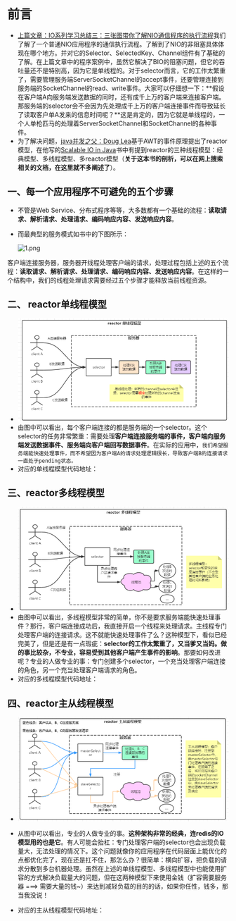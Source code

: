 # 前言

* [上篇文章：IO系列学习总结三：三张图带你了解NIO通信程序的执行流程](https://blog.csdn.net/avengerEug/article/details/114176734)我们了解了一个普通NIO应用程序的通信执行流程。了解到了NIO的非阻塞具体体现在哪个地方。并对它的Selector、SelectedKey、Channel组件有了基础的了解。在上篇文章中的程序案例中，虽然它解决了BIO的阻塞问题，但它的吞吐量还不是特别高，因为它是单线程的。对于selector而言，它的工作太繁重了，需要管理服务端ServerSocketChannel的accept事件，还要管理连接到服务端的SocketChannel的read、write事件。大家可以仔细想一下：**假设在客户端A向服务端发送数据的同时，还有成千上万的客户端来连接客户端。那服务端的selector会不会因为先处理成千上万的客户端连接事件而导致延长了读取客户单A发来的信息时间呢？**这是肯定的，因为它就是单线程的，一个人单枪匹马的处理着ServerSocketChannel和SocketChannel的各种事件。
* 为了解决问题，[java并发之父：Doug Lea](https://baike.baidu.com/item/Doug%20Lea/6319404?fr=aladdin)基于AWT的事件原理提出了reactor模型，在他写的[Scalable IO in Java](http://gee.cs.oswego.edu/dl/cpjslides/nio.pdf)书中有提到reactor的三种线程模型：经典模型、多线程模型、多reactor模型（**关于这本书的剖析，可以在网上搜索相关的文档，在这里就不多阐述了**）。

## 一、每一个应用程序不可避免的五个步骤

* 不管是Web Service、分布式程序等等，大多数都有一个基础的流程：**读取请求、解析请求、处理请求、编码响应内容、发送响应内容**。

* 而最典型的服务模式如书中的下图所示：

  ![1.png](11.png)

客户端连接服务器，服务器开线程处理客户端的请求，处理过程包括上述的五个流程：**读取请求、解析请求、处理请求、编码响应内容、发送响应内容**。在这样的一个结构中，我们的线程处理请求需要经过五个步骤才能释放当前线程资源。

## 二、 reactor单线程模型

* ![singleReactor.png](./singleReactor.png)
* 由图中可以看出，每个客户端连接的都是服务端的一个selector。这个selector的任务非常繁重：需要处理**客户端连接服务端的事件，客户端向服务端发送数据事件、服务端向客户端回写数据事件**。在实际的应用中，`我们希望服务端能快速处理事件，而不希望因为客户端A的请求处理逻辑很长，导致客户端B的连接请求一直处于pending状态。`
* 对应的单线程模型代码地址：

## 三、reactor多线程模型

* ![mulReactor.png](./mulReactor.png)
* 由图中可以看出，多线程模型非常的简单，你不是要求服务端能快速处理事件？那行，客户端连接成功后，我直接开启一个线程来处理请求。主线程专门处理客户端的连接请求。这不就能快速处理事件了么？这种模型下，看似已经完美了，但是还是有一点瑕疵：**selector的工作太繁重了，又当爹又当妈。做的事比较杂，不专业，容易受到其他客户端产生事件的影响**。那要如何改进呢？专业的人做专业的事：专门创建多个selector，一个充当处理客户端连接的角色，另一个充当处理客户端请求的角色。
* 对应的多线程模型代码地址：

## 四、reactor主从线程模型

* ![master&slave.png](./master&slave.png)
* 从图中可以看出，专业的人做专业的事。**这种架构非常的经典，连redis的IO模型用的也是它**。有人可能会抬杠：专门处理客户端的selector也会出现负载量大，无法处理的情况下。这个问题就像你的应用程序在代码层面上能优化的点都优化完了，现在还是扛不住，那怎么办？很简单：横向扩容，把负载的请求分散到多台机器处理。虽然在上述的单线程模型、多线程模型中也能使用扩容的方式解决负载量大的问题，但在这两种模型下来使用金钱（扩容需要服务器 ===> 需要大量的钱~）来达到减轻负载的目的的话，如果你任性，钱多，那当我没说！

* 对应的主从线程模型代码地址：